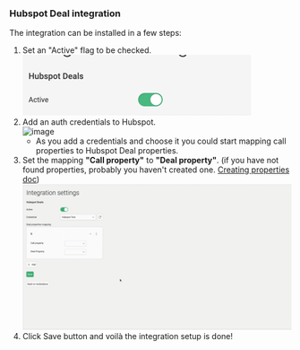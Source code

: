 ### Hubspot Deal integration

The integration can be installed in a few steps:
1. Set an "Active" flag to be checked.
![image](active_flag.png)
2. Add an auth credentials to Hubspot. <br />
![image](hubspot_integration_auth.gif)
   - As you add a credentials and choose it you could start mapping call properties to Hubspot Deal properties.
3. Set the mapping **"Call property"** to **"Deal property"**. (if you have not found properties, probably you haven't created one. [Creating properties doc](https://knowledge.hubspot.com/crm-setup/manage-your-properties))
![image](hubspot_call_to_deal_mapping.gif)
4. Click Save button and voilà the integration setup is done!